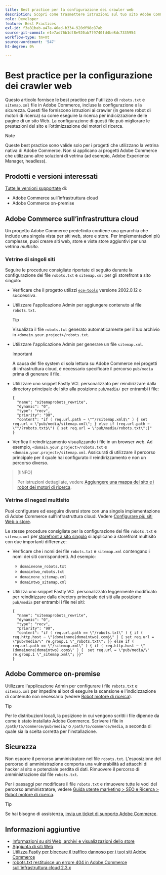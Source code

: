 ```yaml
---
title: Best practice per la configurazione dei crawler web
description: Scopri come trasmettere istruzioni sul tuo sito Adobe Commerce ai crawler web utilizzando i file "robots.txt" e "sitemap.xml".
role: Developer
feature: Best Practices
exl-id: f3a81bab-a47a-46ad-b334-920df98c87ab
source-git-commit: e1e7ad76b1df8e920ab7f9740fd4be8dc7335954
workflow-type: tm+mt
source-wordcount: '547'
ht-degree: 0%

---
```



# Best practice per la configurazione dei crawler web

Questo articolo fornisce le best practice per l&#39;utilizzo di `robots.txt` e `sitemap.xml` file in Adobe Commerce, incluse la configurazione e la sicurezza. Questi file forniscono istruzioni ai crawler (in genere robot di motori di ricerca) su come eseguire la ricerca per indicizzazione delle pagine di un sito Web. La configurazione di questi file può migliorare le prestazioni del sito e l’ottimizzazione dei motori di ricerca.

>[!NOTE]
>
>Queste best practice sono valide solo per i progetti che utilizzano la vetrina nativa di Adobe Commerce. Non si applicano ai progetti Adobe Commerce che utilizzano altre soluzioni di vetrina (ad esempio, Adobe Experience Manager, headless).

## Prodotti e versioni interessati

[Tutte le versioni supportate](../../../release/versions.md) di:

- Adobe Commerce sull’infrastruttura cloud
- Adobe Commerce on-premise

## Adobe Commerce sull’infrastruttura cloud

Un progetto Adobe Commerce predefinito contiene una gerarchia che include una singola vista per siti web, store e store. Per implementazioni più complesse, puoi creare siti web, store e viste store aggiuntivi per una vetrina _multisito_.

### Vetrine di singoli siti

Seguire le procedure consigliate riportate di seguito durante la configurazione dei file `robots.txt` e `sitemap.xml` per gli storefront a sito singolo:

- Verificare che il progetto utilizzi [`ece-tools`](https://devdocs.magento.com/cloud/release-notes/ece-release-notes.html) versione 2002.0.12 o successiva.
- Utilizzare l&#39;applicazione Admin per aggiungere contenuto al file `robots.txt`.

  >[!TIP]
  >
  >Visualizza il file `robots.txt` generato automaticamente per il tuo archivio in `<domain.your.project>/robots.txt`.

- Utilizzare l&#39;applicazione Admin per generare un file `sitemap.xml`.

  >[!IMPORTANT]
  >
  >A causa del file system di sola lettura su Adobe Commerce nei progetti di infrastruttura cloud, è necessario specificare il percorso `pub/media` prima di generare il file.

- Utilizzare uno snippet Fastly VCL personalizzato per reindirizzare dalla directory principale del sito alla posizione `pub/media/` per entrambi i file:

  ```vcl
  {
    "name": "sitemaprobots_rewrite",
    "dynamic": "0",
    "type": "recv",
    "priority": "90",
    "content": "if ( req.url.path ~ \"^/?sitemap.xml$\" ) { set req.url = \"pub/media/sitemap.xml\"; } else if (req.url.path ~ \"^/?robots.txt$\") { set req.url = \"pub/media/robots.txt\";}"
  }
  ```

- Verifica il reindirizzamento visualizzando i file in un browser web. Ad esempio, `<domain.your.project>/robots.txt` e `<domain.your.project>/sitemap.xml`. Assicurati di utilizzare il percorso principale per il quale hai configurato il reindirizzamento e non un percorso diverso.

>[!INFO]
>
>Per istruzioni dettagliate, vedere [Aggiungere una mappa del sito e i robot dei motori di ricerca](https://devdocs.magento.com/cloud/trouble/robots-sitemap.html).


### Vetrine di negozi multisito

Puoi configurare ed eseguire diversi store con una singola implementazione di Adobe Commerce sull’infrastruttura cloud. Vedere [Configurare più siti Web o store](https://devdocs.magento.com/cloud/project/project-multi-sites.html).

Le stesse procedure consigliate per la configurazione dei file `robots.txt` e `sitemap.xml` per [storefront a sito singolo](#single-site-storefronts) si applicano a storefront multisito con due importanti differenze:

- Verificare che i nomi dei file `robots.txt` e `sitemap.xml` contengano i nomi dei siti corrispondenti. Ad esempio:
   - `domaineone_robots.txt`
   - `domaintwo_robots.txt`
   - `domainone_sitemap.xml`
   - `domaintwo_sitemap.xml`

- Utilizza uno snippet Fastly VCL personalizzato leggermente modificato per reindirizzare dalla directory principale dei siti alla posizione `pub/media` per entrambi i file nei siti:

  ```vcl
  {
    "name": "sitemaprobots_rewrite",
    "dynamic": "0",
    "type": "recv",
    "priority": "90",
    "content": "if ( req.url.path == \"/robots.txt\" ) { if ( req.http.host ~ \"(domainone|domaintwo).com$\" ) { set req.url = \"pub/media/\" re.group.1 \"_robots.txt\"; }} else if ( req.url.path == \"/sitemap.xml\" ) { if ( req.http.host ~ \"(domainone|domaintwo).com$\" ) {  set req.url = \"pub/media/\" re.group.1 \"_sitemap.xml\"; }}"
  }
  ```

## Adobe Commerce on-premise

Utilizzare l&#39;applicazione Admin per configurare i file `robots.txt` e `sitemap.xml` per impedire ai bot di eseguire la scansione e l&#39;indicizzazione di contenuto non necessario (vedere [Robot motore di ricerca](https://experienceleague.adobe.com/docs/commerce-admin/marketing/seo/seo-overview.html#search-engine-robots)).

>[!TIP]
>
>Per le distribuzioni locali, la posizione in cui vengono scritti i file dipende da come è stato installato Adobe Commerce. Scrivere i file in `/path/to/commerce/pub/media/` o `/path/to/commerce/media`, a seconda di quale sia la scelta corretta per l&#39;installazione.

## Sicurezza

Non esporre il percorso amministratore nel file `robots.txt`. L’esposizione del percorso di amministrazione comporta una vulnerabilità ad attacchi di hacker al sito e potenziale perdita di dati. Rimuovere il percorso di amministrazione dal file `robots.txt`.

Per i passaggi per modificare il file `robots.txt` e rimuovere tutte le voci del percorso amministratore, vedere [Guida utente marketing > SEO e Ricerca > Robot motore di ricerca](https://experienceleague.adobe.com/docs/commerce-admin/marketing/seo/seo-overview.html#search-engine-robots).

>[!TIP]
>
>Se hai bisogno di assistenza, [invia un ticket di supporto Adobe Commerce](https://experienceleague.adobe.com/docs/commerce-knowledge-base/kb/help-center-guide/magento-help-center-user-guide.html#submit-ticket).

## Informazioni aggiuntive

- [Informazioni su siti Web, archivi e visualizzazioni dello store](https://devdocs.magento.com/cloud/configure/configure-best-practices.html#sites)
- [Aggiunta di siti Web](https://docs.magento.com/user-guide/stores/stores-all-create-website.html)
- [Utilizza Fastly per bloccare il traffico dannoso per i tuoi siti Adobe Commerce](https://devdocs.magento.com/cloud/cdn/fastly-vcl-blocking.html)
- [robots.txt restituisce un errore 404 in Adobe Commerce sull&#39;infrastruttura cloud 2.3.x](https://experienceleague.adobe.com/docs/commerce-knowledge-base/kb/troubleshooting/miscellaneous/robots.txt-gives-404-error-magento-commerce-cloud-2.3.x.html)
